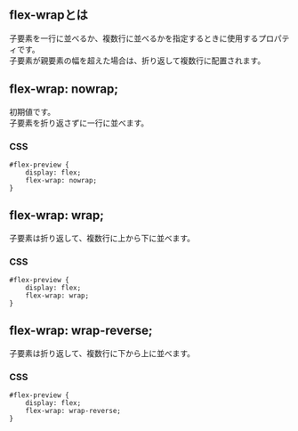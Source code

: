 ## flex-wrapとは
子要素を一行に並べるか、複数行に並べるかを指定するときに使用するプロパティです。  
子要素が親要素の幅を超えた場合は、折り返して複数行に配置されます。

## flex-wrap: nowrap;
初期値です。  
子要素を折り返さずに一行に並べます。

### CSS
```
#flex-preview {
    display: flex;
    flex-wrap: nowrap;
}
```

## flex-wrap: wrap;
子要素は折り返して、複数行に上から下に並べます。

### CSS
```
#flex-preview {
    display: flex;
    flex-wrap: wrap;
}
```

## flex-wrap: wrap-reverse;
子要素は折り返して、複数行に下から上に並べます。

### CSS
```
#flex-preview {
    display: flex;
    flex-wrap: wrap-reverse;
}
```
